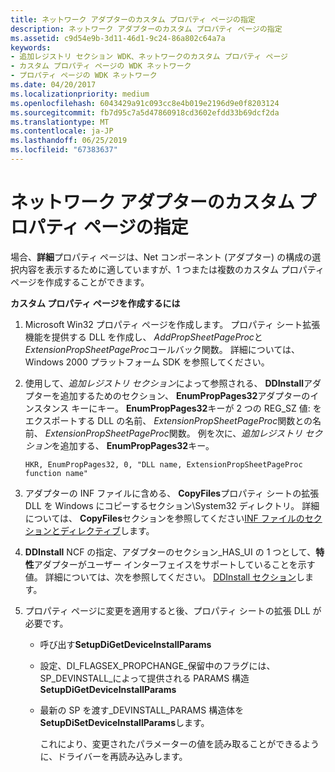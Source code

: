 ```yaml
---
title: ネットワーク アダプターのカスタム プロパティ ページの指定
description: ネットワーク アダプターのカスタム プロパティ ページの指定
ms.assetid: c9d54e9b-3d11-46d1-9c24-86a802c64a7a
keywords:
- 追加レジストリ セクション WDK、ネットワークのカスタム プロパティ ページ
- カスタム プロパティ ページの WDK ネットワーク
- プロパティ ページの WDK ネットワーク
ms.date: 04/20/2017
ms.localizationpriority: medium
ms.openlocfilehash: 6043429a91c093cc8e4b019e2196d9e0f8203124
ms.sourcegitcommit: fb7d95c7a5d47860918cd3602efdd33b69dcf2da
ms.translationtype: MT
ms.contentlocale: ja-JP
ms.lasthandoff: 06/25/2019
ms.locfileid: "67383637"
---
```

# <a name="specifying-custom-property-pages-for-network-adapters"></a>ネットワーク アダプターのカスタム プロパティ ページの指定





場合、**詳細**プロパティ ページは、Net コンポーネント (アダプター) の構成の選択内容を表示するために適していますが、1 つまたは複数のカスタム プロパティ ページを作成することができます。

**カスタム プロパティ ページを作成するには**

1.  Microsoft Win32 プロパティ ページを作成します。 プロパティ シート拡張機能を提供する DLL を作成し、 *AddPropSheetPageProc*と*ExtensionPropSheetPageProc*コールバック関数。 詳細については、Windows 2000 プラットフォーム SDK を参照してください。

2.  使用して、*追加レジストリ セクション*によって参照される、 **DDInstall**アダプターを追加するためのセクション、 **EnumPropPages32**アダプターのインスタンス キーにキー。 **EnumPropPages32**キーが 2 つの REG\_SZ 値: をエクスポートする DLL の名前、 *ExtensionPropSheetPageProc*関数との名前、 *ExtensionPropSheetPageProc*関数。 例を次に、*追加レジストリ セクション*を追加する、 **EnumPropPages32**キー。

    ```INF
    HKR, EnumPropPages32, 0, "DLL name, ExtensionPropSheetPageProc function name"
    ```

3.  アダプターの INF ファイルに含める、 **CopyFiles**プロパティ シートの拡張 DLL を Windows にコピーするセクション\\System32 ディレクトリ。 詳細については、 **CopyFiles**セクションを参照してください[INF ファイルのセクションとディレクティブ](https://docs.microsoft.com/windows-hardware/drivers/install/inf-file-sections-and-directives)します。

4.  **DDInstall** NCF の指定、アダプターのセクション\_HAS\_UI の 1 つとして、**特性**アダプターがユーザー インターフェイスをサポートしていることを示す値。 詳細については、次を参照してください。 [DDInstall セクション](ddinstall-section-in-a-network-inf-file.md)します。

5.  プロパティ ページに変更を適用すると後、プロパティ シートの拡張 DLL が必要です。
    -   呼び出す**SetupDiGetDeviceInstallParams**
    -   設定、DI\_FLAGSEX\_PROPCHANGE\_保留中のフラグには、SP\_DEVINSTALL\_によって提供される PARAMS 構造**SetupDiGetDeviceInstallParams**
    -   最新の SP を渡す\_DEVINSTALL\_PARAMS 構造体を**SetupDiSetDeviceInstallParams**します。

        これにより、変更されたパラメーターの値を読み取ることができるように、ドライバーを再読み込みします。

 

 





